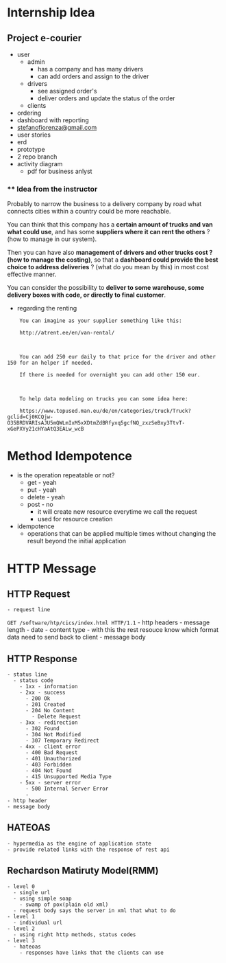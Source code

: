# Internship Idea
## Project e-courier
 - user
   - admin
     - has a company and has many drivers
     - can add orders and assign to the driver
   - drivers
     - see assigned order's
     - deliver orders and update the status of the order
   - clients
 - ordering
 - dashboard with reporting
 - stefanofiorenza@gmail.com
 - user stories
 - erd
 - prototype
 - 2 repo branch
 - activity diagram
   - pdf for business anlyst

### ** Idea from the instructor

Probably to narrow the business to a delivery company by road what connects cities within a country could be more reachable.

You can think that this company has a **certain amount of trucks and van what could use**, and has some **suppliers where it can rent the others** ?(how to manage in our system).

Then you can have also **management of drivers and other trucks cost ? (how to manage the costing)**, so that a **dashboard could provide the best choice to address deliveries** ? (what do you mean by this) in most cost effective manner.

You can consider the possibility to **deliver to some warehouse, some delivery boxes with code, or directly to final customer**.



- regarding the renting
```
    You can imagine as your supplier something like this:

    http://atrent.ee/en/van-rental/

    

    You can add 250 eur daily to that price for the driver and other 150 for an helper if needed.

    If there is needed for overnight you can add other 150 eur.

    

    To help data modeling on trucks you can some idea here:

    https://www.topused.man.eu/de/en/categories/truck/Truck?gclid=Cj0KCQjw-O35BRDVARIsAJU5mQWLmIxM5xXDtmZdBRfyxq5gcfNQ_zxzSeBxy3TtvT-xGePXYy21cHYaAtQ3EALw_wcB
```


# Method Idempotence
 - is the operation repeatable or not?
   - get - yeah
   - put - yeah
   - delete - yeah
   - post - no
     - it will create new resource everytime we call the request
     - used for resource creation
 - idempotence
   - operations that can be applied multiple times without changing the result beyond the initial application

# HTTP Message
## HTTP Request
    - request line
`GET /software/htp/cics/index.html HTTP/1.1` 
    - http headers
      - message length
      - date
      - content type
        - with this the rest resouce know which format data need to send back to client
    - message body

## HTTP Response
    - status line
      - status code
        - 1xx - information
        - 2xx - success
          - 200 Ok
          - 201 Created
          - 204 No Content
            - Delete Request
        - 3xx - redirection
          - 302 Found
          - 304 Not Modified
          - 307 Temporary Redirect
        - 4xx - client error
          - 400 Bad Request
          - 401 Unauthorized
          - 403 Forbidden
          - 404 Not Found
          - 415 Unsupported Media Type
        - 5xx - server error
          - 500 Internal Server Error
          - 
    - http header
    - message body

## HATEOAS
    - hypermedia as the engine of application state
    - provide related links with the response of rest api

## Rechardson Matiruty Model(RMM)
    - level 0 
      - single url
      - using simple soap
        - swamp of pox(plain old xml)
      - request body says the server in xml that what to do
    - level 1
      - individual url
    - level 2
      - using right http methods, status codes
    - level 3
      - hateoas
        - responses have links that the clients can use